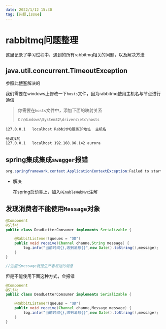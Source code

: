 ```yaml
---
date: 2022/1/12 15:30
tag: [问题,issue]
---
```


# rabbitmq问题整理

这里记录了学习过程中，遇到的所有rabbitmq相关的问题，以及解决方法

## java.util.concurrent.TimeoutException

参照此[博客](https://blog.csdn.net/lmx_sky/article/details/105398898)解决的

我们需要在windows上修改一下`hosts`文件，因为rabbitmq使用主机名与节点进行通信

> 你需要在`hosts`文件中，添加下面的映射关系
>
> `C:\Windows\System32\drivers\etc\hosts`

```
127.0.0.1   localhost RabbitMQ服务IP地址  主机名 

例如我的
127.0.0.1   localhost 192.168.86.142 aurora
```





## spring集成集成`swagger`报错

```java
org.springframework.context.ApplicationContextException:Failed to start bean 'documentationPluginsBootstrapper';nested exception is java.lang.NullPointerException
```

- 解决

  在spring启动类上，加入`@EnableWebMvc`注解

  

## 发现消费者不能使用`Message`对象

```java
@Component
@Slf4j
public class DeadLetterConsumer implements Serializable {

    @RabbitListener(queues = "QD")
    public void receive(Channel channe,String message) {
        log.info("当前时间{},收到消息{}",new Date().toString(),message);
    }
}

//这里的message就是生产者发送的消息
```

但是不能使用下面这种方式，会报错

```java
@Component
@Slf4j
public class DeadLetterConsumer implements Serializable {

    @RabbitListener(queues = "QD")
    public void receive(Channel channe,Message message) {
        log.info("当前时间{},收到消息{}",new Date().toString(),message);
    }
}
```
